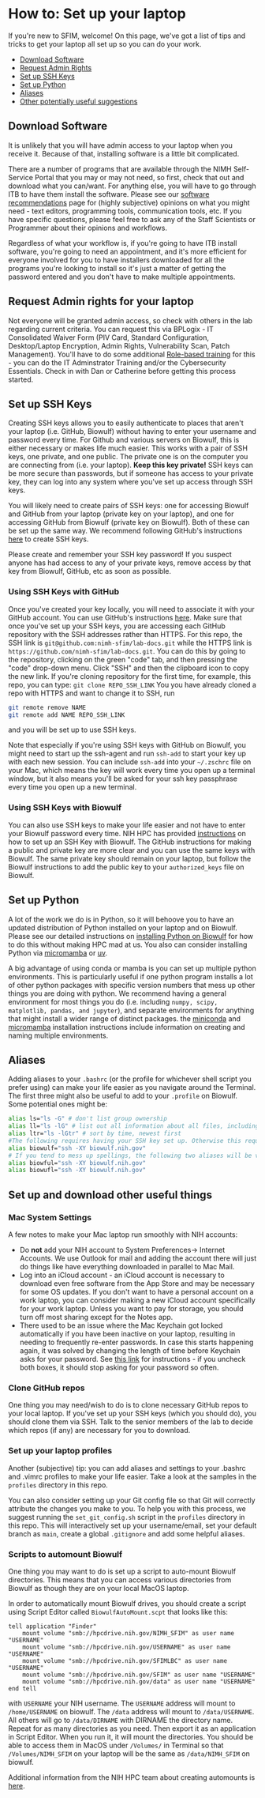 # How to: Set up your laptop

If you're new to SFIM, welcome! On this page, we've got a list of tips and tricks to get your laptop all set up so you can do your work.

- [Download Software](#download-software)
- [Request Admin Rights](#request-admin-rights-for-your-laptop)
- [Set up SSH Keys](#set-up-ssh-keys)
- [Set up Python](#set-up-python)
- [Aliases](aliases)
- [Other potentially useful suggestions](#set-up-and-download-other-useful-things)

## Download Software

It is unlikely that you will have admin access to your laptop when you receive it. Because of that, installing software is a little bit complicated.

There are a number of programs that are available through the NIMH Self-Service Portal that you may or may not need, so first, check that out and download what you can/want. For anything else, you will have to go through ITB to have them install the software. Please see our [software recommendations][software] page for (highly subjective) opinions on what you might need - text editors, programming tools, communication tools, etc. If you have specific questions, please feel free to ask any of the Staff Scientists or Programmer about their opinions and workflows.

Regardless of what your workflow is, if you're going to have ITB install software, you're going to need an appointment, and it's more efficient for everyone involved for you to have installers downloaded for all the programs you're looking to install so it's just a matter of getting the password entered and you don't have to make multiple appointments.

## Request Admin rights for your laptop

Not everyone will be granted admin access, so check with others in the lab regarding current criteria. You can request this via BPLogix - IT Consolidated Waiver Form (PIV Card, Standard Configuration, Desktop/Laptop Encryption, Admin Rights, Vulnerability Scan, Patch Management). You'll have to do some additional [Role-based training][role_based_training] for this - you can do the IT Adminstrator Training and/or the Cybersecurity Essentials. Check in with Dan or Catherine before getting this process started.

## Set up SSH Keys

Creating SSH keys allows you to easily authenticate to places that aren't your laptop (i.e. GitHub, Biowulf) without having to enter your username and password every time. For Github and various servers on Biowulf, this is either necessary or makes life much easier. This works with a pair of SSH keys, one private, and one public. The private one is on the computer you are connecting from (i.e. your laptop). **Keep this key private!** SSH keys can be more secure than passwords, but if someone has access to your private key, they can log into any system where you've set up access through SSH keys.

You will likely need to create pairs of SSH keys: one for accessing Biowulf and GitHub from your laptop (private key on your laptop), and one for accessing GitHub from Biowulf (private key on Biowulf). Both of these can be set up the same way. We recommend following GitHub's instructions [here][ssh-keys] to create SSH keys.

Please create and remember your SSH key password! If you suspect anyone has had access to any of your private keys, remove access by that key from Biowulf, GitHub, etc as soon as possible.

### Using SSH Keys with GitHub

Once you've created your key locally, you will need to associate it with
your GitHub account. You can use GitHub's instructions [here][gh_affiliate]. Make sure that once you've set up your SSH keys, you are accessing each GitHub repository with the SSH addresses rather than HTTPS. For this repo, the SSH link is `git@github.com:nimh-sfim/lab-docs.git` while the HTTPS link is `https://github.com/nimh-sfim/lab-docs.git`.
You can do this by going to the repository, clicking on the green "code" tab, and then pressing the "code" drop-down menu.
Click "SSH" and then the clipboard icon to copy the new link. If you're cloning repository for the first time, for example, this repo, you can type: `git clone REPO_SSH_LINK`
You you have already cloned a repo with HTTPS and want to change it to SSH, run

```bash
git remote remove NAME
git remote add NAME REPO_SSH_LINK
```

and you will be set up to use SSH keys.

Note that especially if you're using SSH keys with GitHub on Biowulf, you might need to start up the ssh-agent and run `ssh-add` to start your key up with each new session. You can include `ssh-add` into your `~/.zschrc` file on your Mac, which means the key will work every time you open up a terminal window, but it also means you'll be asked for your ssh key passphrase every time you open up a new terminal.

### Using SSH Keys with Biowulf

You can also use SSH keys to make your life easier and not have to enter your Biowulf password every time. NIH HPC has provided [instructions][biowulf_ssh_key] on how to set up an SSH Key with Biowulf. The GitHub instructions for making a public and private key are more clear and you can use the same keys with Biowulf. The same private key should remain on your laptop, but follow the Biowulf instructions to add the public key to your `authorized_keys` file on Biowulf.

## Set up Python

A lot of the work we do is in Python, so it will behoove you to have an updated distribution of Python installed on your laptop and on Biowulf. Please see our detailed instructions on [installing Python on Biowulf][python_biowulf] for how to do this without making HPC mad at us. You also can consider installing Python via [micromamba][mamba_install] or [uv][uv_install].

A big advantage of using conda or mamba is you can set up multiple python environments. This is particularly useful if one python program installs a lot of other python packages with specific version numbers that mess up other things you are doing with python. We recommend having a general environment for most things you do (i.e. including `numpy, scipy, matplotlib, pandas, and jupyter`), and separate environments for anything that might install a wider range of distinct packages. the [miniconda][conda_install] and [micromamba][mamba_install] installation instructions include information on creating and naming multiple environments.

## Aliases

Adding aliases to your `.bashrc` (or the profile for whichever shell script you prefer using) can make your life easier as you navigate around the Terminal. The first three might also be useful to add to your `.profile` on Biowulf. Some potential ones might be:

```bash
alias ls="ls -G" # don't list group ownership
alias ll="ls -lG" # list out all information about all files, including file ownership 
alias ltr="ls -lGtr" # sort by time, newest first
#The following requires having your SSH key set up. Otherwise this requires also including your username@biowulf.
alias biowulf="ssh -XY biowulf.nih.gov"
# If you tend to mess up spellings, the following two aliases will be very useful:
alias biowful="ssh -XY biowulf.nih.gov"
alias biowufl="ssh -XY biowulf.nih.gov"
```

## Set up and download other useful things

### Mac System Settings

A few notes to make your Mac laptop run smoothly with NIH accounts:

- Do **not** add your NIH account to System Preferences-> Internet Accounts. We use Outlook for mail and adding the account there will just do things like have everything downloaded in parallel to Mac Mail.
- Log into an iCloud account - an iCloud account is necessary to download even free software from the App Store and may be necessary for some OS updates. If you don't want to have a personal account on a work laptop, you can consider making a new iCloud account specifically for your work laptop. Unless you want to pay for storage, you should turn off most sharing except for the Notes app.
- There used to be an issue where the Mac Keychain got locked automatically if you have been inactive on your laptop, resulting in needing to frequently re-enter passwords. In case this starts happening again, it was solved by changing the length of time before Keychain asks for your password. See [this link][keychain] for instructions - if you uncheck both boxes, it should stop asking for your password so often.

### Clone GitHub repos

One thing you may need/wish to do is to clone necessary GitHub repos to your local laptop. If you've set up your SSH keys (which you should do), you should clone them via SSH. Talk to the senior members of the lab to decide which repos (if any) are necessary for you to download.

### Set up your laptop profiles

Another (subjective) tip: you can add aliases and settings to your .bashrc and .vimrc profiles to make your life easier. Take a look at the samples in the `profiles` directory in this repo.

You can also consider setting up your Git config file so that Git will correctly attribute the changes you make to you. To help you with this process, we suggest running the `set_git_config.sh` script in the `profiles` directory in this repo. This will interactively set up your username/email, set your default branch as `main`, create a global `.gitignore` and add some helpful aliases.

### Scripts to automount Biowulf

One thing you may want to do is set up a script to auto-mount Biowulf directories. This means that you can access various directories from Biowulf as though they are on your local MacOS laptop.

In order to automatically mount Biowulf drives, you should create a script using Script Editor called `BiowulfAutoMount.scpt` that looks like this:

```scpt
tell application "Finder"
    mount volume "smb://hpcdrive.nih.gov/NIMH_SFIM" as user name "USERNAME"
    mount volume "smb://hpcdrive.nih.gov/USERNAME" as user name "USERNAME"
    mount volume "smb://hpcdrive.nih.gov/SFIMLBC" as user name "USERNAME"
    mount volume "smb://hpcdrive.nih.gov/SFIM" as user name "USERNAME"
    mount volume "smb://hpcdrive.nih.gov/data" as user name "USERNAME"
end tell
```

with `USERNAME` your NIH username.
The `USERNAME` address will mount to `/home/USERNAME` on biowulf.
The `/data` address will mount to `/data/USERNAME`.
All others will go to `/data/DIRNAME` with DIRNAME the directory name. Repeat for as many directories as you need.
Then export it as an application in Script Editor.
When you run it, it will mount the directories.
You should be able to access them in MacOS under `/Volumes/` in Terminal so that `/Volumes/NIMH_SFIM` on your laptop will be the same as `/data/NIMH_SFIM` on biowulf.

Additional information from the NIH HPC team about creating automounts is [here][hpc_mount].

[software]: <software.md>
[ssh-keys]:<https://docs.github.com/en/free-pro-team@latest/github/authenticating-to-github/generating-a-new-ssh-key-and-adding-it-to-the-ssh-agent>
[gh_affiliate]: <https://docs.github.com/en/free-pro-team@latest/github/authenticating-to-github/adding-a-new-ssh-key-to-your-github-account>
[biowulf_ssh_key]: https://hpc.nih.gov/docs/sshkeys.html
[python_biowulf]: <biowulf_conda.md>
[hpc_mount]: <https://hpc.nih.gov/docs/helixdrive.html>
[role_based_training]: https://irtsectraining.nih.gov/
[conda_install]: https://docs.anaconda.com/free/miniconda/miniconda-install/
[mamba_install]: https://mamba.readthedocs.io/en/latest/installation/micromamba-installation.html
[uv_install]: https://docs.astral.sh/uv/getting-started/installation/
[keychain]: https://support.apple.com/guide/keychain-access/mac-keychain-password-kyca1242/mac
